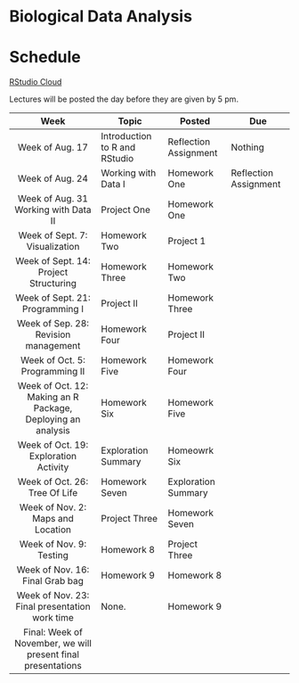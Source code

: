 # Biological Data Analysis

# Schedule

[RStudio Cloud](https://rstudio.cloud/spaces/27172/projects)  

Lectures will be posted the day before they are given by 5 pm.


| Week | Topic | Posted | Due |
|:----:|-------|--------|-----|
| Week of Aug. 17 | Introduction to R and RStudio | Reflection Assignment | Nothing |
| Week of Aug. 24 |  Working with Data I | Homework One | Reflection Assignment | 
| Week of Aug. 31 Working with Data II | Project One | Homework One  | 
| Week of Sept. 7: Visualization | Homework Two | Project 1  | 
| Week of Sept. 14: Project Structuring | Homework Three | Homework Two  | 
| Week of Sept. 21: Programming I | Project II | Homework Three   | 
| Week of Sep. 28:  Revision management | Homework Four | Project II  | 
| Week of Oct. 5: Programming II | Homework Five | Homework Four | 
| Week of Oct. 12: Making an R Package, Deploying an analysis | Homework Six | Homework Five |
| Week of Oct. 19: Exploration Activity | Exploration Summary | Homeowrk Six |
| Week of Oct. 26: Tree Of Life | Homework Seven | Exploration Summary |  
| Week of Nov. 2: Maps and Location | Project Three | Homework Seven | 
| Week of Nov. 9: Testing | Homework 8 | Project Three |
| Week of Nov. 16: Final Grab bag | Homework 9 | Homework 8 |
| Week of Nov. 23: Final presentation work time | None. | Homework 9 |
| Final: Week of November, we will present final presentations | | 
